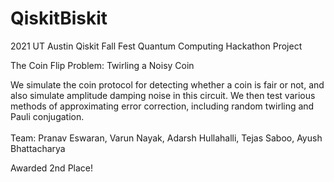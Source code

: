 # QiskitBiskit
2021 UT Austin Qiskit Fall Fest Quantum Computing Hackathon Project
<br>

The Coin Flip Problem: Twirling a Noisy Coin
<br>

We simulate the coin protocol for detecting whether a coin is fair or not, and also simulate amplitude damping noise in this circuit. We then test various methods of approximating error correction, including random twirling and Pauli conjugation.
<br>
<br>
Team: Pranav Eswaran, Varun Nayak, Adarsh Hullahalli, Tejas Saboo, Ayush Bhattacharya
<br>

Awarded 2nd Place!
